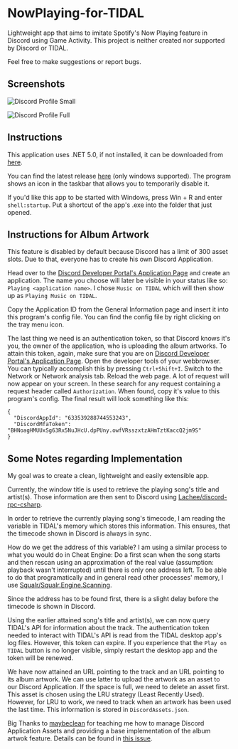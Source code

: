 # NowPlaying-for-TIDAL
Lightweight app that aims to imitate Spotify's Now Playing feature in Discord using Game Activity. This project is neither created nor supported by Discord or TIDAL.

Feel free to make suggestions or report bugs.


## Screenshots
![Discord Profile Small](https://user-images.githubusercontent.com/14842772/114887954-25bd7680-9e09-11eb-8fae-59b03c21d94f.png)

![Discord Profile Full](https://user-images.githubusercontent.com/14842772/114887949-2524e000-9e09-11eb-8028-0cb69545815e.png)


## Instructions

This application uses .NET 5.0, if not installed, it can be downloaded from [here](https://dotnet.microsoft.com/download).

You can find the latest release [here](https://github.com/Kaufi-Jonas/Discord-Rich-Presence-for-TIDAL/releases) (only windows supported). The program shows an icon in the taskbar that allows you to temporarily disable it.

If you'd like this app to be started with Windows, press Win + R and enter `shell:startup`. Put a shortcut of the app's .exe into the folder that just opened.


## Instructions for Album Artwork

This feature is disabled by default because Discord has a limit of 300 asset slots. Due to that, everyone has to create his own Discord Application.

Head over to the [Discord Developer Portal's Application Page](https://discord.com/developers/applications) and create an application. The name you choose will later be visible in your status like so: `Playing <application name>`. I chose `Music on TIDAL` which will then show up as `Playing Music on TIDAL`.

Copy the Application ID from the General Information page and insert it into this program's config file. You can find the config file by right clicking on the tray menu icon.

The last thing we need is an authentication token, so that Discord knows it's you, the owner of the application, who is uploading the album artworks. To attain this token, again, make sure that you are on [Discord Developer Portal's Application Page](https://discord.com/developers/applications). Open the developer tools of your webbrowser. You can typically accomplish this by pressing `Ctrl+Shift+I`. Switch to the Network or Network analysis tab. Reload the web page. A lot of request will now appear on your screen. In these search for any request containing a request header called `Authorization`. When found, copy it's value to this program's config. The final result will look something like this:
```
{
  "DiscordAppId": "633539288744553243",
  "DiscordMfaToken": "BHNoagHMUUxSg63Rx5NuJHcU.dpPUny.owfVRsszxtzAHmTztKaccQ2jm9S"
}
```


## Some Notes regarding Implementation

My goal was to create a clean, lightweight and easily extensible app.

Currently, the window title is used to retrieve the playing song's title and artist(s). Those information are then sent to Discord using [Lachee/discord-rpc-csharp](https://github.com/Lachee/discord-rpc-csharp).

In order to retrieve the currently playing song's timecode, I am reading the variable in TIDAL's memory which stores this information. This ensures, that the timecode shown in Discord is always in sync.

How do we get the address of this variable? I am using a similar process to what you would do in Cheat Engine: Do a first scan when the song starts and then rescan using an approximation of the real value (assumption: playback wasn't interrupted) until there is only one address left. To be able to do that programatically and in general read other processes' memory, I use [Squalr/Squalr.Engine.Scanning](https://github.com/Squalr/Squalr).

Since the address has to be found first, there is a slight delay before the timecode is shown in Discord.

Using the earlier attained song's title and artist(s), we can now query TIDAL's API for information about the track. The authentication token needed to interact with TIDAL's API is read from the TIDAL desktop app's log files. However, this token can expire. If you experience that the `Play on TIDAL` button is no longer visible, simply restart the desktop app and the token will be renewed.

We have now attained an URL pointing to the track and an URL pointing to its album artwork. We can use latter to upload the artwork as an asset to our Discord Application. If the space is full, we need to delete an asset first. This asset is chosen using the LRU strategy (Least Recently Used). However, for LRU to work, we need to track when an artwork has been used the last time. This information is stored in `DiscordAssets.json`.

Big Thanks to [maybeclean](https://github.com/maybeclean) for teaching me how to manage Discord Application Assets and providing a base implementation of the album artwok feature. Details can be found in [this issue](https://github.com/Kaufi-Jonas/Discord-Rich-Presence-for-TIDAL/issues/2).

